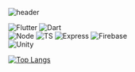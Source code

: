 
<!--
**JioBani/JioBani** is a ✨ _special_ ✨ repository because its `README.md` (this file) appears on your GitHub profile.

Here are some ideas to get you started:

- 🔭 I’m currently working on ...
- 🌱 I’m currently learning ...
- 👯 I’m looking to collaborate on ...
- 🤔 I’m looking for help with ...
- 💬 Ask me about ...
- 📫 How to reach me: ...
- 😄 Pronouns: ...
- ⚡ Fun fact: ...
-->

![header](https://capsule-render.vercel.app/api?type=wave&color=auto&height=300&section=header&fontSize=90)


![Flutter](https://img.shields.io/badge/Flutter-02569B?style=for-the-badge&logo=flutter&logoColor=white)
![Dart](https://img.shields.io/badge/Dart-0175C2?style=for-the-badge&logo=dart&logoColor=white)
<br/>
![Node](https://img.shields.io/badge/Node.js-43853D?style=for-the-badge&logo=node.js&logoColor=white)
![TS](https://img.shields.io/badge/TypeScript-007ACC?style=for-the-badge&logo=typescript&logoColor=white)
![Express](https://img.shields.io/badge/Express.js-404D59?style=for-the-badge)
![Firebase](https://img.shields.io/badge/Firebase-039BE5?style=for-the-badge&logo=Firebase&logoColor=white)
<br/>
![Unity](https://img.shields.io/badge/Unity-100000?style=for-the-badge&logo=unity&logoColor=white)

[![Top Langs](https://github-readme-stats.vercel.app/api/top-langs/?username=JioBani&layout=compact)](https://github.com/anuraghazra/github-readme-stats)
